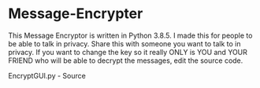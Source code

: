 # Message-Encrypter
This Message Encryptor is written in Python 3.8.5. I made this for people to be able to talk in privacy. Share this with someone you want to talk to in privacy. If you want to change the key so it really ONLY is YOU and YOUR FRIEND who will be able to decrypt the messages, edit the source code.

EncryptGUI.py - Source
